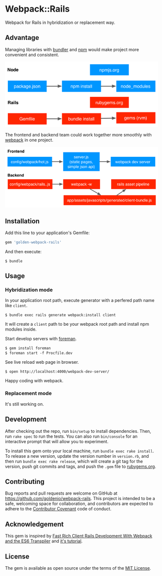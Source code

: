 # Webpack::Rails

Webpack for Rails in hybridization or replacement way.

## Advantage

Managing libraries with [bundler](https://github.com/bundler/bundler) and [npm](https://github.com/npm/npm) would make project more convenient and consistent.

![npm & bundler](npm-bundler.png)

The frontend and backend team could work together more smoothly with [webpack](https://github.com/webpack/webpack) in one project.

![webpack-pipeline](webpack-pipeline.png)

## Installation

Add this line to your application's Gemfile:

```ruby
gem 'golden-webpack-rails'
```

And then execute:

```
$ bundle
```

## Usage

### Hybridization mode

In your application root path, execute generator with a perfered path name like `client`.

```
$ bundle exec rails generate webpack:install client
```

It will create a `client` path to be your webpack root path and install npm modules inside.

Start develop servers with [foreman](https://github.com/ddollar/foreman).

```
$ gem install foreman
$ foreman start -f Procfile.dev
```

See live reload web page in browser.

```
$ open http://localhost:4000/webpack-dev-server/
```

Happy coding with webpack.

### Replacement mode

It's still working on.

## Development

After checking out the repo, run `bin/setup` to install dependencies. Then, run `rake spec` to run the tests. You can also run `bin/console` for an interactive prompt that will allow you to experiment.

To install this gem onto your local machine, run `bundle exec rake install`. To release a new version, update the version number in `version.rb`, and then run `bundle exec rake release`, which will create a git tag for the version, push git commits and tags, and push the `.gem` file to [rubygems.org](https://rubygems.org).

## Contributing

Bug reports and pull requests are welcome on GitHub at https://github.com/goldenio/webpack-rails. This project is intended to be a safe, welcoming space for collaboration, and contributors are expected to adhere to the [Contributor Covenant](contributor-covenant.org) code of conduct.

## Acknowledgement

This gem is inspired by [Fast Rich Client Rails Development With Webpack and the ES6 Transpiler](http://forum.railsonmaui.com/t/fast-rich-client-rails-development-with-webpack-and-the-es6-transpiler/327) and [it's tutorial](https://github.com/shakacode/react-webpack-rails-tutorial).

## License

The gem is available as open source under the terms of the [MIT License](http://opensource.org/licenses/MIT).

